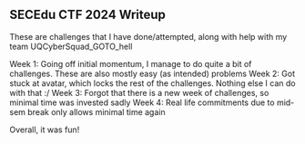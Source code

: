 ## SECEdu CTF 2024 Writeup

These are challenges that I have done/attempted, along with help with my team UQCyberSquad_GOTO_hell

Week 1: Going off initial momentum, I manage to do quite a bit of challenges. These are also mostly easy (as intended) problems
Week 2: Got stuck at avatar, which locks the rest of the challenges. Nothing else I can do with that :/
Week 3: Forgot that there is a new week of challenges, so minimal time was invested sadly
Week 4: Real life commitments due to mid-sem break only allows minimal time again

Overall, it was fun!